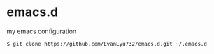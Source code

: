 # emacs.d
my emacs configuration 

```bash
$ git clone https://github.com/EvanLyu732/emacs.d.git ~/.emacs.d
```
